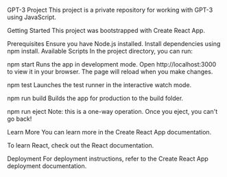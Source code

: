 GPT-3 Project
This project is a private repository for working with GPT-3 using JavaScript.

Getting Started
This project was bootstrapped with Create React App.

Prerequisites
Ensure you have Node.js installed.
Install dependencies using npm install.
Available Scripts
In the project directory, you can run:

npm start
Runs the app in development mode. Open http://localhost:3000 to view it in your browser.
The page will reload when you make changes.

npm test
Launches the test runner in the interactive watch mode.

npm run build
Builds the app for production to the build folder.

npm run eject
Note: this is a one-way operation. Once you eject, you can't go back!

Learn More
You can learn more in the Create React App documentation.

To learn React, check out the React documentation.

Deployment
For deployment instructions, refer to the Create React App deployment documentation.
